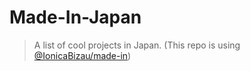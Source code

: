 # Made-In-Japan

> A list of cool projects in Japan. (This repo is using [@IonicaBizau/made-in](https://github.com/IonicaBizau/made-in]))


